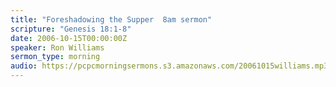 ```yaml
---
title: "Foreshadowing the Supper  8am sermon"
scripture: "Genesis 18:1-8"
date: 2006-10-15T00:00:00Z
speaker: Ron Williams
sermon_type: morning
audio: https://pcpcmorningsermons.s3.amazonaws.com/20061015williams.mp3 
---
```



